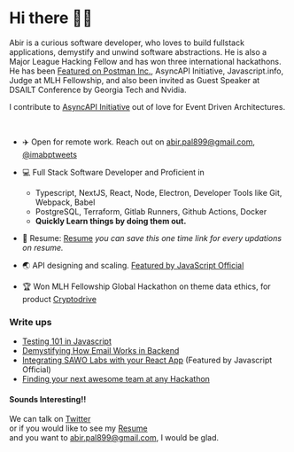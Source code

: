 # Hi there 🙋‍♂️

Abir is a curious software developer, who loves to build fullstack applications, demystify and unwind software abstractions. He is also a Major League Hacking Fellow and has won three international hackathons. He has been [Featured on Postman Inc.](https://www.youtube.com/watch?v=-P_IGKuYmeY), AsyncAPI Initiative, Javascript.info, Judge at MLH Fellowship, and also been invited as Guest Speaker at DSAILT Conference by Georgia Tech and Nvidia.
<br/>

I contribute to [AsyncAPI Initiative](https://github.com/asyncapi) out of love for Event Driven Architectures.

<br/>

- ✈️ Open for remote work. Reach out on [abir.pal899@gmail.com](mailto:abir.pal899@gmail.com),
  [@imabptweets](https://twitter.com/imabptweets) <br/>

- 💻 Full Stack Software Developer 
  and Proficient in
    - Typescript, NextJS, React, Node, Electron, Developer Tools like Git, Webpack, Babel
    - PostgreSQL, Terraform, Gitlab Runners, Github Actions, Docker
    - **Quickly Learn things by doing them out.**

- 💼 Resume: [Resume](https://imabp.github.io/resume) _you can save this one time link for every updations on resume._ <br/>
- 🌏 API designing and scaling. [Featured by JavaScript Official ](https://twitter.com/JavaScriptKicks/status/1412096578719043584)
- 🏆 Won MLH Fellowship Global Hackathon on theme data ethics, for product [Cryptodrive](https://devpost.com/software/cryptodrive) 
</details>

### Write ups
- [Testing 101 in Javascript](https://javascript.plainenglish.io/testing-101-in-javascript-720c752ecfd5)
- [Demystifying How Email Works in Backend](https://javascript.plainenglish.io/understanding-how-emails-actually-work-behind-the-scenes-a-beginner-friendly-guide-9d129942f617)
- [Integrating SAWO Labs with your React App](https://javascript.plainenglish.io/integrating-sawo-labs-authentication-create-react-app-4601360fd5d0) (Featured by Javascript Official)
- [Finding your next awesome team at any Hackathon](https://javascript.plainenglish.io/5-steps-to-find-your-awesome-team-at-any-hackathon-3fdbea41f3ea)


#### Sounds Interesting!!

We can talk  on [Twitter](https://twitter.com/imabptweets)<br/> or if you would like to see my
[Resume](https://imabp.github.io/resume)<br/> and you want to [abir.pal899@gmail.com](mailto:abir.pal899@gmail.com), I would be glad.
<br/>
